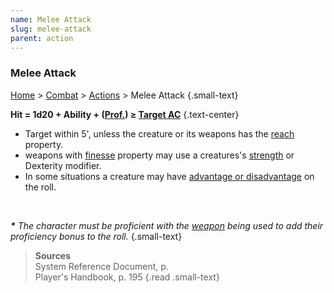 ```yaml
---
name: Melee Attack
slug: melee-attack
parent: action
---
```

### Melee Attack
[Home](dm-operations-center) > [Combat](combat) > [Actions](actions) > Melee Attack {.small-text}

**Hit = 1d20 + Ability + ([Prof.](proficiency-bonus)) ≥ [Target AC](armor-class)** {.text-center}

- Target within 5', unless the creature or its weapons has the [reach](weapons-properties) property.
- weapons with [finesse](weapons-properties) property may use a creatures's [strength](strength) or Dexterity modifier.
- In some situations a creature may have [advantage or disadvantage](advantage-and-disadvantage) on the roll.

<br/>

***\*** The character must be proficient with the [weapon](weapons) being used to add their proficiency bonus to the roll.* {.small-text}

> **Sources** <br/>
> System Reference Document, p. <br/>
> Player's Handbook, p. 195
{.read .small-text}